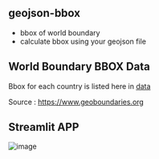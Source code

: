 ## geojson-bbox

- bbox of world boundary
- calculate bbox using your geojson file

## World Boundary BBOX Data 
Bbox for each country is listed here in [data](data/world-bbox.csv)

Source : https://www.geoboundaries.org 

## Streamlit APP 
![image](https://github.com/kshitijrajsharma/geojson-bbox/assets/36752999/5fca472a-5b08-493d-bb18-d5c5f9087d12)
